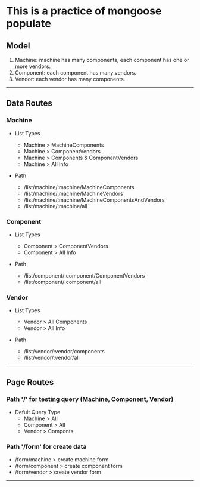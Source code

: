 # This is a practice of mongoose populate

## Model

1. Machine: machine has many components, each component has one or more vendors.
2. Component: each component has many vendors.
3. Vendor: each vendor has many components.

---

## Data Routes

### Machine

* List Types
  * Machine > MachineComponents
  * Machine > ComponentVendors
  * Machine > Components & ComponentVendors
  * Machine > All Info

* Path
  * /list/machine/:machine/MachineComponents
  * /list/machine/:machine/MachineVendors
  * /list/machine/:machine/MachineComponentsAndVendors
  * /list/machine/:machine/all

### Component

* List Types
  * Component > ComponentVendors
  * Component > All Info

* Path
  * /list/component/:component/ComponentVendors
  * /list/component/:component/all

### Vendor

* List Types
  * Vendor > All Components
  * Vendor > All Info

* Path
  * /list/vendor/:vendor/components
  * /list/vendor/:vendor/all

---

## Page Routes

### Path '/' for testing query (Machine, Component, Vendor)

* Defult Query Type
  * Machine > All  
  * Component > All
  * Vendor > Componts

### Path '/form' for create data

* /form/machine > create machine form
* /form/component > create component form
* /form/vendor > create vendor form

---
